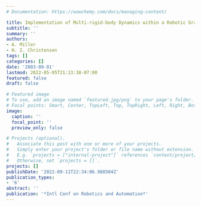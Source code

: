 ```yaml
---
# Documentation: https://wowchemy.com/docs/managing-content/

title: Implementation of Multi-rigid-body Dynamics within a Robotic Grasping Simulator
subtitle: ''
summary: ''
authors:
- A. Miller
- H. I. Christensen
tags: []
categories: []
date: '2003-09-01'
lastmod: 2022-05-05T21:13:38-07:00
featured: false
draft: false

# Featured image
# To use, add an image named `featured.jpg/png` to your page's folder.
# Focal points: Smart, Center, TopLeft, Top, TopRight, Left, Right, BottomLeft, Bottom, BottomRight.
image:
  caption: ''
  focal_point: ''
  preview_only: false

# Projects (optional).
#   Associate this post with one or more of your projects.
#   Simply enter your project's folder or file name without extension.
#   E.g. `projects = ["internal-project"]` references `content/project/deep-learning/index.md`.
#   Otherwise, set `projects = []`.
projects: []
publishDate: '2022-09-11T22:34:06.988504Z'
publication_types:
- '6'
abstract: ''
publication: '*Intl Conf on Robotics and Automation*'
---
```

